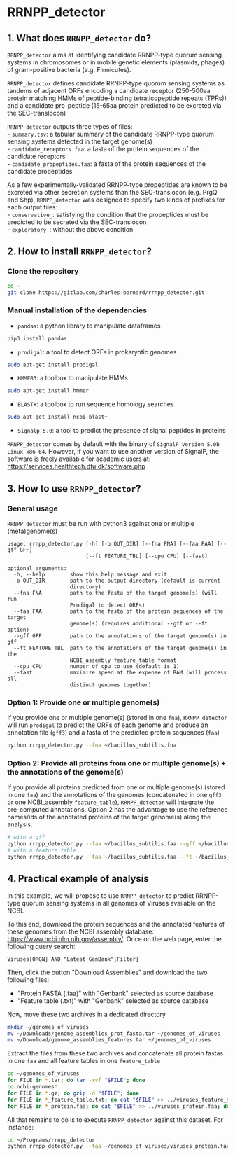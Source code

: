 # RRNPP_detector

## 1. What does ```RRNPP_detector``` do?

```RRNPP_detector``` aims at identifying candidate RRNPP-type quorum sensing systems in chromosomes or in mobile genetic elements (plasmids, phages) of gram-positive bacteria (e.g. Firmicutes).

```RRNPP_detector``` defines candidate RRNPP-type quorum sensing systems as tandems of adjacent ORFs encoding a candidate receptor (250-500aa protein matching HMMs of peptide-binding tetraticopeptide repeats (TPRs)) and a candidate pro-peptide (15-65aa protein predicted to be excreted via the SEC-translocon) 

```RRNPP_detector``` outputs three types of files:  
\- ```summary.tsv```: a tabular summary of the candidate RRNPP-type quorum sensing systems detected in the target genome(s)  
\- ```candidate_receptors.faa```: a fasta of the protein sequences of the candidate receptors  
\- ```candidate_propeptides.faa```: a fasta of the protein sequences of the candidate propeptides

As a few experimentally-validated RRNPP-type propeptides are known to be excreted via other secretion systems than the SEC-translocon (e.g. PrgQ and Shp), ```RRNPP_detector``` was designed to specify two kinds of prefixes for each output files:  
\- ```conservative_```: satisfying the condition that the propeptides must be predicted to be secreted via the SEC-translocon  
\- ```exploratory_```: without the above condition

## 2. How to install ```RRNPP_detector```?

### Clone the repository

```bash
cd ~
git clone https://gitlab.com/charles-bernard/rrnpp_detector.git
```

### Manual installation of the dependencies

* ```pandas```: a python library to manipulate dataframes

```bash
pip3 install pandas
```

* ```prodigal```: a tool to detect ORFs in prokaryotic genomes

```bash
sudo apt-get install prodigal
```

* ```HMMER3```: a toolbox to manipulate HMMs

```bash
sudo apt-get install hmmer
```

* ```BLAST+```: a toolbox to run sequence homology searches

```bash
sudo apt-get install ncbi-blast+
```

* ```Signalp_5.0```: a tool to predict the presence of signal peptides in proteins

```RRNPP_detector``` comes by default with the binary of ```SignalP version 5.0b Linux x86_64```. However, if you want to use another version of SignalP, the software is freely available for academic users at: https://services.healthtech.dtu.dk/software.php

## 3. How to use ```RRNPP_detector```?

### General usage

```RRNPP_detector``` must be run with python3 against one or multiple (meta)genome(s)
```
usage: rrnpp_detector.py [-h] [-o OUT_DIR] [--fna FNA] [--faa FAA] [--gff GFF]
                         [--ft FEATURE_TBL] [--cpu CPU] [--fast]

optional arguments:
  -h, --help        show this help message and exit
  -o OUT_DIR        path to the output directory (default is current
                    directory)
  --fna FNA         path to the fasta of the target genome(s) (will run
                    Prodigal to detect ORFs)
  --faa FAA         path to the fasta of the protein sequences of the target
                    genome(s) (requires additional --gff or --ft option)
  --gff GFF         path to the annotations of the target genome(s) in gff
  --ft FEATURE_TBL  path to the annotations of the target genome(s) in the
                    NCBI_assembly feature_table format
  --cpu CPU         number of cpu to use (default is 1)
  --fast            maximize speed at the expense of RAM (will process all
                    distinct genomes together)

```

### Option 1: Provide one or multiple genome(s)

Ìf you provide one or multiple genome(s) (stored in one ```fna```), ```RRNPP_detector``` will run ```prodigal``` to predict the ORFs of each genome and produce an annotation file (```gff3```) and a fasta of the predicted protein sequences (```faa```)

```bash
python rrnpp_detector.py --fna ~/bacillus_subtilis.fna
```

### Option 2: Provide all proteins from one or multiple genome(s) + the annotations of the genome(s)

If you provide all proteins predicted from one or multiple genome(s) (stored in one ```faa```) and the annotations of the genomes (concatenated in one ```gff3``` or one NCBI_assembly ```feature_table```), ```RRNPP_detector``` will integrate the pre-computed annotations. Option 2 has the advantage to use the reference names/ids of the annotated proteins of the target genome(s) along the analysis. 

```bash
# with a gff
python rrnpp_detector.py --faa ~/bacillus_subtilis.faa --gff ~/bacillus_subtilis.gff
# with a feature table
python rrnpp_detector.py --faa ~/bacillus_subtilis.faa --ft ~/bacillus_subtilis_feature_table.txt
`````` 

## 4. Practical example of analysis

In this example, we will propose to use ```RRNPP_detector``` to predict RRNPP-type quorum sensing systems in all genomes of Viruses available on the NCBI.

To this end, download the protein sequences and the annotated features of these genomes from the NCBI assembly database: https://www.ncbi.nlm.nih.gov/assembly/. Once on the web page, enter the following query search:

```
Viruses[ORGN] AND "Latest GenBank"[Filter]
```

Then, click the button "Download Assemblies" and download the two following files:

* "Protein FASTA (.faa)" with "Genbank" selected as source database
* "Feature table (.txt)" with "Genbank" selected as source database

Now, move these two archives in a dedicated directory

```bash
mkdir ~/genomes_of_viruses
mv ~/Downloads/genome_assemblies_prot_fasta.tar ~/genomes_of_viruses
mv ~/Download/genome_assemblies_features.tar ~/genomes_of_viruses
```

Extract the files from these two archives and concatenate all protein fastas in one ```faa``` and all feature tables in one ```feature_table```

```bash
cd ~/genomes_of_viruses
for FILE in *.tar; do tar -xvf "$FILE"; done
cd ncbi-genomes*
for FILE in *.gz; do gzip -d "$FILE"; done
for FILE in *_feature_table.txt; do cat "$FILE" >> ../viruses_feature_table.txt; done
for FILE in *_protein.faa; do cat "$FILE" >> ../viruses_protein.faa; done
```

All that remains to do is to execute ```RRNPP_detector``` against this dataset. For instance:

```bash
cd ~/Programs/rrnpp_detector
python rrnpp_detector.py --faa ~/genomes_of_viruses/viruses_protein.faa --ft ~/genomes_of_viruses/viruses_feature_table.txt -o ~/genomes_of_viruses --fast --cpu 20
```

